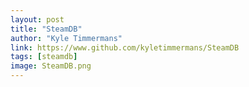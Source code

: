 ```yaml
---
layout: post
title: "SteamDB"
author: "Kyle Timmermans"
link: https://www.github.com/kyletimmermans/SteamDB
tags: [steamdb]
image: SteamDB.png
---
```

